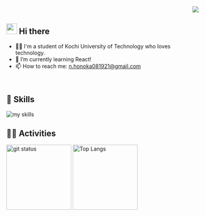 <div align="right">
  <img src="https://komarev.com/ghpvc/?username=Honoka-Nakano" />
</div>

## <img src="https://media.giphy.com/media/hvRJCLFzcasrR4ia7z/giphy.gif" width="28"> Hi there

- 🧑‍💻 I'm a student of Kochi University of Technology who loves technology.
- 🌱 I’m currently learning React!
- 📫 How to reach me: n.honoka081921@gmail.com
<br>

## 🌱 Skills
<img alt="my skills" src="https://skillicons.dev/icons?theme=dark&perline=10&i=r,notion,git,docker,html,css,js,ts,react,next" />
<br>

## 🏃‍♀️ Activities
<div align="left" style='flex;'> 
  <img alt="git status" height="170px" src="https://github-readme-stats.vercel.app/api?username=Honoka-Nakano&theme=vue-dark&layout=compact" />
  <img alt="Top Langs" height="170px" src="https://github-readme-stats.vercel.app/api/top-langs/?username=Honoka-Nakano&theme=vue-dark&layout=compact" />
</div>


<!--
- 🔭 I’m currently working on ...
- 🌱 I’m currently learning ...
- 👯 I’m looking to collaborate on ...
- 🤔 I’m looking for help with ...
- 💬 Ask me about ...
- 📫 How to reach me: ...
- 😄 Pronouns: ...
- ⚡ Fun fact: ...
-->

